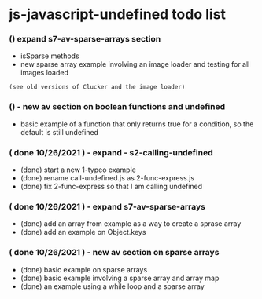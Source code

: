 # js-javascript-undefined todo list

### () expand s7-av-sparse-arrays section
* isSparse methods
* new sparse array example involving an image loader and testing for all images loaded
```
(see old versions of Clucker and the image loader)
```

### () - new av section on boolean functions and undefined
* basic example of a function that only returns true for a condition, so the default is still undefined

### ( done 10/26/2021 ) - expand - s2-calling-undefined
* (done) start a new 1-typeo example
* (done) rename call-undefined.js as 2-func-express.js
* (done) fix 2-func-express so that I am calling undefined

### ( done 10/26/2021 ) - expand s7-av-sparse-arrays
* (done) add an array from example as a way to create a sprase array
* (done) add an example on Object.keys

### ( done 10/26/2021 ) - new av section on sparse arrays
* (done) basic example on sparse arrays
* (done) basic example involving a sparse array and array map
* (done) an example using a while loop and a sparse array

